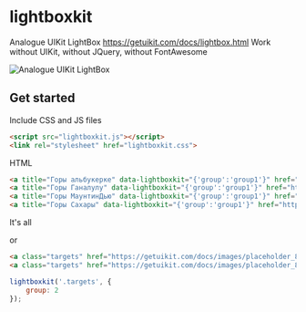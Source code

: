 # lightboxkit
Analogue UIKit LightBox https://getuikit.com/docs/lightbox.html Work without UIKit, without JQuery, without FontAwesome

![Analogue UIKit LightBox](https://raw.github.com/xdan/lightboxkit/master/screen.jpg)

## Get started

Include CSS and JS files 

```html
<script src="lightboxkit.js"></script>
<link rel="stylesheet" href="lightboxkit.css">
```
HTML

```html
<a title="Горы альбукерке" data-lightboxkit="{'group':'group1'}" href="https://getuikit.com/docs/images/placeholder_800x600_1.jpg?timestamp=111"><img style="width:300px;" src="https://getuikit.com/docs/images/placeholder_800x600_1.jpg" alt=""></a>
<a title="Горы Ганалулу" data-lightboxkit="{'group':'group1'}" href="https://getuikit.com/docs/images/placeholder_800x600_2.jpg?timestamp=111"><img style="width:300px;" src="https://getuikit.com/docs/images/placeholder_800x600_2.jpg" alt=""></a>
<a title="Горы МаунтинДью" data-lightboxkit="{'group':'group1'}" href="https://getuikit.com/docs/images/placeholder_800x600_3.jpg?timestamp=111"><img style="width:300px;" src="https://getuikit.com/docs/images/placeholder_800x600_3.jpg" alt=""></a>
<a title="Горы Сахары" data-lightboxkit="{'group':'group1'}" href="https://getuikit.com/docs/images/placeholder_800x600_4.jpg?timestamp=111"><img style="width:300px;" src="https://getuikit.com/docs/images/placeholder_800x600_4.jpg" alt=""></a>
```

It's all

or
```html
<a class="targets" href="https://getuikit.com/docs/images/placeholder_800x600_1.jpg?timestamp=111"><img style="width:300px;" src="https://getuikit.com/docs/images/placeholder_800x600_1.jpg" alt=""></a>
<a class="targets" href="https://getuikit.com/docs/images/placeholder_800x600_2.jpg?timestamp=111"><img style="width:300px;" src="https://getuikit.com/docs/images/placeholder_800x600_2.jpg" alt=""></a>
```
```javascript
lightboxkit('.targets', {
    group: 2
});
```